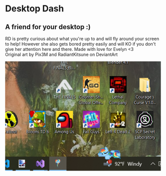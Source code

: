 # Desktop Dash
## A friend for your desktop :)
RD is pretty curious about what you're up to and will fly around your screen to help! However she also gets bored pretty easily and will KO if you don't give her attention here and there. Made with love for Evelyn <3 <br> Original art by Pix3M and RadiantKitsune on DeviantArt

![alt text](https://github.com/dbrun3/DesktopDash/blob/master/Screenshots/sleeping.PNG "Nap time")
